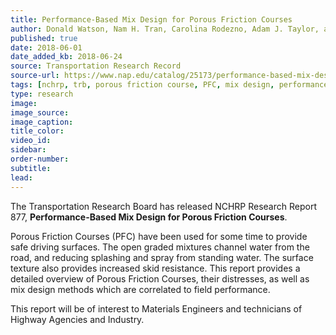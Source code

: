 ```yaml
---
title: Performance-Based Mix Design for Porous Friction Courses
author: Donald Watson, Nam H. Tran, Carolina Rodezno, Adam J. Taylor, and Tommy M. James, Jr.
published: true
date: 2018-06-01
date_added_kb: 2018-06-24
source: Transportation Research Record
source-url: https://www.nap.edu/catalog/25173/performance-based-mix-design-for-porous-friction-courses?platform=hootsuite
tags: [nchrp, trb, porous friction course, PFC, mix design, performance, ncat, hot mix asphalt, HMA]
type: research
image:
image_source:
image_caption:
title_color:
video_id:
sidebar:
order-number:
subtitle:
lead:
---
```

The Transportation Research Board has released NCHRP Research Report 877, **Performance-Based Mix Design for Porous Friction Courses**.
<!--more-->

Porous Friction Courses (PFC) have been used for some time to provide safe driving surfaces. The open graded mixtures channel water from the road, and reducing splashing and spray from standing water. The surface texture also provides increased skid resistance. This report provides a detailed overview of Porous Friction Courses, their distresses, as well as mix design methods which are correlated to field performance.

This report will be of interest to Materials Engineers and technicians of Highway Agencies and Industry.
